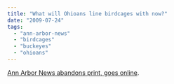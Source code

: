 ```yaml
---
title: "What will Ohioans line birdcages with now?"
date: "2009-07-24"
tags: 
  - "ann-arbor-news"
  - "birdcages"
  - "buckeyes"
  - "ohioans"
---
```


[Ann Arbor News abandons print, goes online](http://www.physorg.com/news167584786.html).
